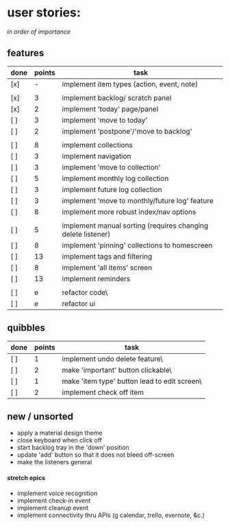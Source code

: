 # user stories: 

*in order of importance*


## features

done | points | task
--- | --- | ---
[x] |	-	|	implement item types (action, event, note)
 | |
[x] |	3	|	implement backlog/ scratch panel
[x] |	2	|	implement 'today' page/panel
[ ]	|	3	|	implement 'move to today'
[ ] |	2	|	implement 'postpone'/'move to backlog'
 | |
[ ] |	8	|	implement collections
[ ]	|	3	|	implement navigation
[ ] |	3	|	implement 'move to collection'
[ ] |	5	|	implement monthly log collection
[ ] |	3	|	implement future log collection
[ ] |	3	|	implement 'move to monthly/future log' feature
[ ] |	8	|	implement more robust index/nav options
 | |
[ ] |	5	|	implement manual sorting (requires changing delete listener)
[ ] |	8	|	implement 'pinning' collections to homescreen
[ ]	|	13	|	implement tags and filtering
[ ]	|	8	|	implement 'all items' screen
[ ] |	13	|	implement reminders 
 | |
[ ]	|	e	|	refactor code\
[ ]	|	e	|	refactor ui



## quibbles 

done | points | task
--- | --- | ---
[ ] |	1	|	implement undo delete feature\
[ ] |	2	|	make 'important' button clickable\
[ ] |	1	|	make 'item type' button lead to edit screen\
[ ] |	2	|	implement check off item


## new / unsorted
- apply a material design theme
- close keyboard when click off
- start backlog tray in the 'down' position
- update 'add' button so that it does not bleed off-screen
- make the listeners general




#### stretch epics 
- implement voice recognition 
- implement check-in event 
- implement cleanup event 
- implement connectivity thru APIs (g calendar, trello, evernote, &c.) 
